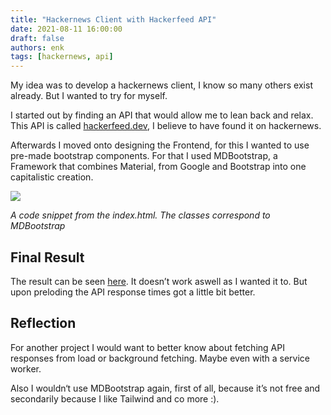 ```yaml
---
title: "Hackernews Client with Hackerfeed API"
date: 2021-08-11 16:00:00
draft: false
authors: enk
tags: [hackernews, api]
---
```


My idea was to develop a hackernews client, I know so many others exist already. But I wanted to try for myself.

I started out by finding an API that would allow me to lean back and relax. This API is called [hackerfeed.dev](hackerfeed.dev), I believe to have found it on hackernews.

Afterwards I moved onto designing the Frontend, for this I wanted to use pre-made bootstrap components. For that I used MDBootstrap, a Framework that combines Material, from Google and Bootstrap into one capitalistic creation.

![](https://ik.imagekit.io/njhey0rxzni/code_snippets/A1AF7D3E-67E1-4D94-BE20-8D9FEF870C1F_KG4KPathGn.png?updatedAt=1628745888583&tr=w-1104,h-736,fo-auto)

_A code snippet from the index.html. The classes correspond to MDBootstrap_

## Final Result

The result can be seen [here](https://gh.3n3a.ch/hnfee_mdb/). It doesn’t work aswell as I wanted it to. But upon preloding the API response times got a little bit better. 

## Reflection

For another project I would want to better know about fetching API responses from load or background fetching. Maybe even with a service worker.

Also I wouldn‘t use MDBootstrap again, first of all, because it’s not free and secondarily because I like Tailwind and co more :).
